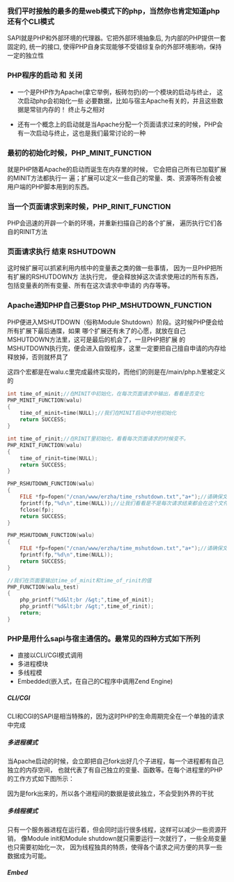 ### 我们平时接触的最多的是web模式下的php，当然你也肯定知道php还有个CLI模式
SAPI就是PHP和外部环境的代理器。它把外部环境抽象后, 为内部的PHP提供一套固定的, 统一的接口,
使得PHP自身实现能够不受错综复杂的外部环境影响，保持一定的独立性

### PHP程序的启动 和 关闭
* 一个是PHP作为Apache(拿它举例，板砖勿扔)的一个模块的启动与终止， 这次启动php会初始化一些
必要数据，比如与宿主Apache有关的，并且这些数据是常驻内存的！ 终止与之相对

* 还有一个概念上的启动就是当Apache分配一个页面请求过来的时候，PHP会有一次启动与终止，这也是我们最常讨论的一种

### 最初的初始化时候，PHP_MINIT_FUNCTION
就是PHP随着Apache的启动而诞生在内存里的时候， 它会把自己所有已加载扩展的MINIT方法都执行一
遍；扩展可以定义一些自己的常量、类、资源等所有会被用户端的PHP脚本用到的东西。

### 当一个页面请求到来时候，PHP_RINIT_FUNCTION
PHP会迅速的开辟一个新的环境，并重新扫描自己的各个扩展， 遍历执行它们各自的RINIT方法

### 页面请求执行 结束 RSHUTDOWN
这时候扩展可以抓紧利用内核中的变量表之类的做一些事情， 因为一旦PHP把所有扩展的RSHUTDOWN方
法执行完， 便会释放掉这次请求使用过的所有东西， 包括变量表的所有变量、所有在这次请求中申请的
内存等等。

 ### Apache通知PHP自己要Stop PHP_MSHUTDOWN_FUNCTION
 PHP便进入MSHUTDOWN（俗称Module Shutdown）阶段。这时候PHP便会给所有扩展下最后通牒，如果
 哪个扩展还有未了的心愿，就放在自己MSHUTDOWN方法里，这可是最后的机会了，一旦PHP把扩展
 的MSHUTDOWN执行完，便会进入自毁程序，这里一定要把自己擅自申请的内存给释放掉，否则就杯具了

 这四个宏都是在walu.c里完成最终实现的，而他们的则是在/main/php.h里被定义的
 ```c
 int time_of_minit;//在MINIT中初始化，在每次页面请求中输出，看看是否变化
 PHP_MINIT_FUNCTION(walu)
 {
     time_of_minit=time(NULL);//我们在MINIT启动中对他初始化
     return SUCCESS;
 }

 int time_of_rinit;//在RINIT里初始化，看看每次页面请求的时候变不。
 PHP_RINIT_FUNCTION(walu)
 {
     time_of_rinit=time(NULL);
     return SUCCESS;
 }

 PHP_RSHUTDOWN_FUNCTION(walu)
 {
     FILE *fp=fopen("/cnan/www/erzha/time_rshutdown.txt","a+");//请确保文件可写，否则apache会莫名崩溃
     fprintf(fp,"%d\n",time(NULL));//让我们看看是不是每次请求结束都会在这个文件里追加数据
     fclose(fp);
     return SUCCESS;
 }

 PHP_MSHUTDOWN_FUNCTION(walu)
 {
     FILE *fp=fopen("/cnan/www/erzha/time_mshutdown.txt","a+");//请确保文件可写，否则apache会莫名崩溃
     fprintf(fp,"%d\n",time(NULL));
     return SUCCESS;
 }

 //我们在页面里输出time_of_minit和time_of_rinit的值
 PHP_FUNCTION(walu_test)
 {
     php_printf("%d&lt;br /&gt;",time_of_minit);
     php_printf("%d&lt;br /&gt;",time_of_rinit);
     return;
 }
 ```

 ### PHP是用什么sapi与宿主通信的。最常见的四种方式如下所列
* 直接以CLI/CGI模式调用
* 多进程模块
* 多线程模
* Embedded(嵌入式，在自己的C程序中调用Zend Engine)

##### CLI/CGI
CLI和CGI的SAPI是相当特殊的，因为这时PHP的生命周期完全在一个单独的请求中完成

##### 多进程模式
当Apache启动的时候，会立即把自己fork出好几个子进程，每一个进程都有自己独立的内存空间， 也就代表了有自己独立的变量、函数等。在每个进程里的PHP的工作方式如下图所示：

因为是fork出来的，所以各个进程间的数据是彼此独立，不会受到外界的干扰

##### 多线程模式
只有一个服务器进程在运行着，但会同时运行很多线程，这样可以减少一些资源开销， 像Module init和Module shutdown就只需要运行一次就行了，一些全局变量也只需要初始化一次， 因为线程独具的特质，使得各个请求之间方便的共享一些数据成为可能。

##### Embed

